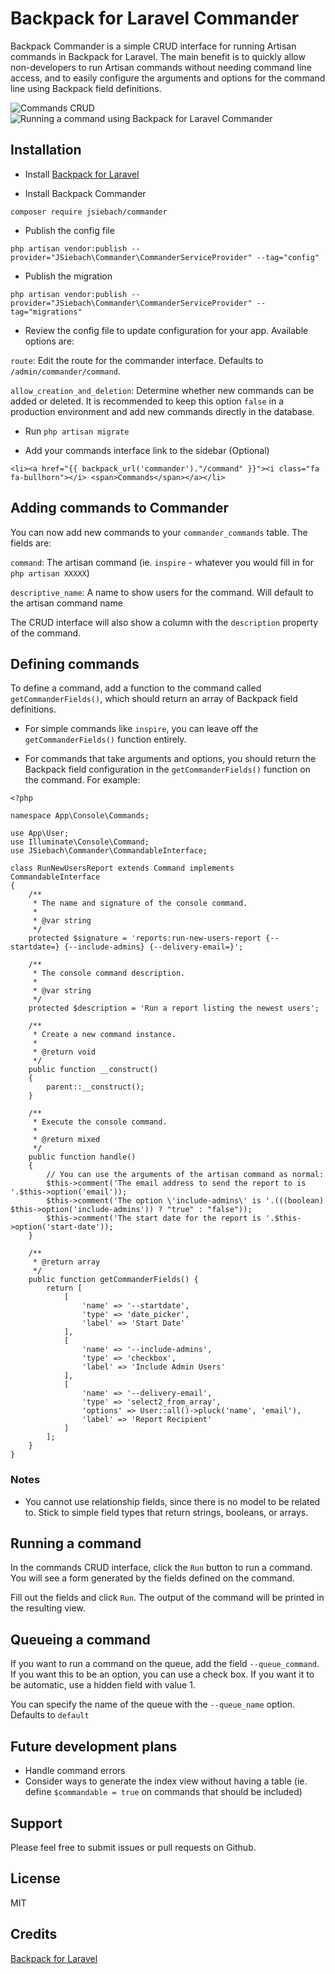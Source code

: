 # Backpack for Laravel Commander

Backpack Commander is a simple CRUD interface for running Artisan commands in Backpack for Laravel.  The main benefit is to quickly allow non-developers to run Artisan commands without needing command line access, and to easily configure the arguments and options for the command line using Backpack field definitions.

![Commands CRUD](https://d3vv6lp55qjaqc.cloudfront.net/items/1p1U040q0k0U22231Q1y/Screen%20Shot%202017-12-12%20at%2009.25.06.png?X-CloudApp-Visitor-Id=b06a6c18c48a1f7aa999edbb6ea7a33a&v=0bf19282)
![Running a command using Backpack for Laravel Commander](https://d3vv6lp55qjaqc.cloudfront.net/items/3c023z2C3C2w0h3n3A1J/Screen%20Shot%202017-12-12%20at%2009.25.20.png?X-CloudApp-Visitor-Id=b06a6c18c48a1f7aa999edbb6ea7a33a&v=ada01556)

## Installation

* Install [Backpack for Laravel](https://laravel-backpack.readme.io/docs)

* Install Backpack Commander

`composer require jsiebach/commander`

* Publish the config file

`php artisan vendor:publish --provider="JSiebach\Commander\CommanderServiceProvider" --tag="config"`

* Publish the migration

`php artisan vendor:publish --provider="JSiebach\Commander\CommanderServiceProvider" --tag="migrations"`

* Review the config file to update configuration for your app. Available options are:

`route`: Edit the route for the commander interface.  Defaults to `/admin/commander/command`.

`allow_creation_and_deletion`: Determine whether new commands can be added or deleted.  It is recommended to keep this option `false` in a production environment and add new commands directly in the database.

* Run `php artisan migrate`

* Add your commands interface link to the sidebar (Optional)

`<li><a href="{{ backpack_url('commander')."/command" }}"><i class="fa fa-bullhorn"></i> <span>Commands</span></a></li>`

## Adding commands to Commander

You can now add new commands to your `commander_commands` table.  The fields are:

`command`: The artisan command (ie. `inspire` - whatever you would fill in for `php artisan XXXXX`)

`descriptive_name`: A name to show users for the command.  Will default to the artisan command name

The CRUD interface will also show a column with the `description` property of the command.

## Defining commands

To define a command, add a function to the command called `getCommanderFields()`, which should return an array of Backpack field definitions.

* For simple commands like `inspire`, you can leave off the `getCommanderFields()` function entirely.

* For commands that take arguments and options, you should return the Backpack field configuration in the `getCommanderFields()` function on the command.  For example:

````
<?php

namespace App\Console\Commands;

use App\User;
use Illuminate\Console\Command;
use JSiebach\Commander\CommandableInterface;

class RunNewUsersReport extends Command implements CommandableInterface
{
    /**
     * The name and signature of the console command.
     *
     * @var string
     */
    protected $signature = 'reports:run-new-users-report {--startdate=} {--include-admins} {--delivery-email=}';

    /**
     * The console command description.
     *
     * @var string
     */
    protected $description = 'Run a report listing the newest users';

    /**
     * Create a new command instance.
     *
     * @return void
     */
    public function __construct()
    {
        parent::__construct();
    }

    /**
     * Execute the console command.
     *
     * @return mixed
     */
    public function handle()
    {
        // You can use the arguments of the artisan command as normal:
    	$this->comment('The email address to send the report to is '.$this->option('email'));
        $this->comment('The option \'include-admins\' is '.(((boolean) $this->option('include-admins')) ? "true" : "false"));
    	$this->comment('The start date for the report is '.$this->option('start-date'));
    }

	/**
	 * @return array
	 */
	public function getCommanderFields() {
		return [
			[
				'name' => '--startdate',
				'type' => 'date_picker',
				'label' => 'Start Date'
			],
			[
				'name' => '--include-admins',
				'type' => 'checkbox',
				'label' => 'Include Admin Users'
			],
			[
				'name' => '--delivery-email',
				'type' => 'select2_from_array',
				'options' => User::all()->pluck('name', 'email'),
				'label' => 'Report Recipient'
			]
		];
	}
}
````

### Notes

* You cannot use relationship fields, since there is no model to be related to.  Stick to simple field types that return strings, booleans, or arrays.

## Running a command

In the commands CRUD interface, click the `Run` button to run a command.  You will see a form generated by the fields defined on the command.

Fill out the fields and click `Run`.  The output of the command will be printed in the resulting view.

## Queueing a command

If you want to run a command on the queue, add the field `--queue_command`.  If you want this to be an option, you can use a check box.  If you want it to be automatic, use a hidden field with value 1.

You can specify the name of the queue with the `--queue_name` option.  Defaults to `default`

## Future development plans

* Handle command errors
* Consider ways to generate the index view without having a table (ie. define `$commandable = true` on commands that should be included)

## Support

Please feel free to submit issues or pull requests on Github.

## License

MIT

## Credits

[Backpack for Laravel](https://laravel-backpack.readme.io/docs)
